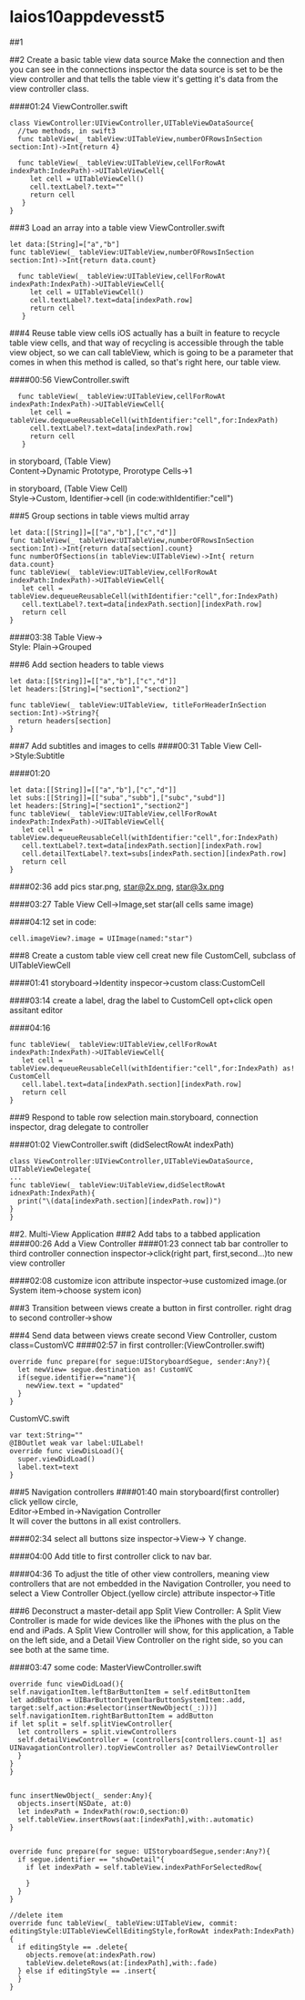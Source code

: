 # laios10appdevesst5
##1

##2 Create a basic table view data source
Make the connection and then you can see in the connections inspector the data source is set to
be the view controller and that tells the table view it's getting it's data from the view controller class.  

####01:24
ViewController.swift
```
class ViewController:UIViewController,UITableViewDataSource{
  //two methods, in swift3
  func tableView(_ tableView:UITableView,numberOFRowsInSection section:Int)->Int{return 4}
  
  func tableView(_ tableView:UITableView,cellForRowAt indexPath:IndexPath)->UITableViewCell{
     let cell = UITableViewCell()
     cell.textLabel?.text=""
     return cell
   }
}
```
###3 Load an array into a table view
ViewController.swift
```
let data:[String]=["a","b"]
func tableView(_ tableView:UITableView,numberOFRowsInSection section:Int)->Int{return data.count}

  func tableView(_ tableView:UITableView,cellForRowAt indexPath:IndexPath)->UITableViewCell{
     let cell = UITableViewCell()
     cell.textLabel?.text=data[indexPath.row]
     return cell
   }
```
###4 Reuse table view cells
iOS actually has a built in feature to recycle table view cells, and that way of recycling is accessible through the table view object, so we can call tableView, which is going to be a parameter that comes in when this method is called, so that's right here, our table view.  

####00:56
ViewController.swift
```
  func tableView(_ tableView:UITableView,cellForRowAt indexPath:IndexPath)->UITableViewCell{
     let cell = tableView.dequeueReusableCell(withIdentifier:"cell",for:IndexPath)
     cell.textLabel?.text=data[indexPath.row]
     return cell
   }
```
in storyboard, (Table View)  
Content->Dynamic Prototype, Prorotype Cells->1  

in storyboard, (Table View Cell)  
Style->Custom, Identifier->cell  (in code:withIdentifier:"cell")  

###5 Group sections in table views
multid array
```
let data:[[String]]=[["a","b"],["c","d"]]
func tableView(_ tableView:UITableView,numberOFRowsInSection section:Int)->Int{return data[section].count}
func numberOfSections(in tableView:UITableView)->Int{ return data.count}
func tableView(_ tableView:UITableView,cellForRowAt indexPath:IndexPath)->UITableViewCell{
   let cell = tableView.dequeueReusableCell(withIdentifier:"cell",for:IndexPath)
   cell.textLabel?.text=data[indexPath.section][indexPath.row]
   return cell
}
```
####03:38
Table View->  
Style: Plain->Grouped


###6 Add section headers to table views
```
let data:[[String]]=[["a","b"],["c","d"]]
let headers:[String]=["section1","section2"]

func tableView(_ tableView:UITableView, titleForHeaderInSection section:Int)->String?{
  return headers[section]
}
```
###7 Add subtitles and images to cells
####00:31
Table View Cell->Style:Subtitle

####01:20
```
let data:[[String]]=[["a","b"],["c","d"]]
let subs:[[String]]=[["suba","subb"],["subc","subd"]]
let headers:[String]=["section1","section2"]
func tableView(_ tableView:UITableView,cellForRowAt indexPath:IndexPath)->UITableViewCell{
   let cell = tableView.dequeueReusableCell(withIdentifier:"cell",for:IndexPath)
   cell.textLabel?.text=data[indexPath.section][indexPath.row]
   cell.detailTextLabel?.text=subs[indexPath.section][indexPath.row]
   return cell
}
```
####02:36 add pics
star.png, star@2x.png, star@3x.png  


####03:27
Table View Cell->Image,set star(all cells same image)  

####04:12
set in code:
```
cell.imageView?.image = UIImage(named:"star")
```

###8 Create a custom table view cell
creat new file CustomCell, subclass of UITableViewCell

####01:41
storyboard->Identity inspecor->custom class:CustomCell   

####03:14
create a  label, drag the label to CustomCell  opt+click open assitant editor  

####04:16
```
func tableView(_ tableView:UITableView,cellForRowAt indexPath:IndexPath)->UITableViewCell{
   let cell = tableView.dequeueReusableCell(withIdentifier:"cell",for:IndexPath) as! CustomCell
   cell.label.text=data[indexPath.section][indexPath.row]
   return cell
}
```
###9 Respond to table row selection
main.storyboard, connection inspector, drag delegate to controller

####01:02
ViewController.swift (didSelectRowAt indexPath)
```
class ViewController:UIViewController,UITableViewDataSource, UITableViewDelegate{
...
func tableView(_ tableView:UiTableView,didSelectRowAt idnexPath:IndexPath){
  print("\(data[indexPath.section][indexPath.row])")
}
}
```
##2. Multi-View Application
###2 Add tabs to a tabbed application
####00:26
Add a View Controller
####01:23 connect tab bar controller to third controller
connection inspector->click(right part, first,second...)to new view controller

####02:08 customize icon
attribute inspector->use customized image.(or System item->choose system icon)


###3 Transition between views
create a button in first controller. right drag to second controller->show


###4 Send data between views
create second View Controller, custom class=CustomVC
####02:57
in first controller:(ViewController.swift)
```
override func prepare(for segue:UIStoryboardSegue, sender:Any?){
  let newView= segue.destination as! CustomVC
  if(segue.identifier=="name"){
    newView.text = "updated"
  }
}
```
CustomVC.swift
```
var text:String=""
@IBOutlet weak var label:UILabel!
override func viewDisLoad(){
  super.viewDidLoad()
  label.text=text
}
```

###5 Navigation controllers
####01:40
main storyboard(first controller) click yellow circle,  
Editor->Embed in->Navigation Controller  
It will cover the buttons in all exist controllers.  

####02:34 select all buttons
size inspector->View-> Y change.  

####04:00 Add title to first controller
click to nav bar.

####04:36
To adjust the title of other view controllers, meaning view controllers that are not embedded in the Navigation Controller, you need to select a View Controller Object.(yellow circle) attribute inspector->Title


###6 Deconstruct a master-detail app
Split View Controller: A Split View Controller is made for wide devices like the iPhones with the plus on the end and iPads. A Split View Controller will show, for this application, a Table on the left side, and a Detail View Controller on the right side, so you can see both at the same time. 


####03:47 some code:
MasterViewController.swift
```
override func viewDidLoad(){
self.navigationItem.leftBarButtonItem = self.editButtonItem
let addButton = UIBarButtonItyem(barButtonSystemItem:.add, target:self,action:#selector(insertNewObject(_:)))]
self.navigationItem.rightBarButtonItem = addButton
if let split = self.splitViewController{
  let controllers = split.viewControllers
  self.detailViewController = (controllers[controllers.count-1] as! UINavagationController).topViewController as? DetailViewController
  }
}
}


func insertNewObject(_ sender:Any){
  objects.insert(NSDate, at:0)
  let indexPath = IndexPath(row:0,section:0)
  self.tableView.insertRows(aat:[indexPath],with:.automatic)
}


override func prepare(for segue: UIStoryboardSegue,sender:Any?){
  if segue.identifier == "showDetail"{
    if let indexPath = self.tableView.indexPathForSelectedRow{
      
    }
  }
}

//delete item
override func tableView(_ tableView:UITableView, commit: editingStyle:UITableViewCellEditingStyle,forRowAt indexPath:IndexPath){
  if editingStyle == .delete{
    objects.remove(at:indexPath.row)
    tableView.deleteRows(at:[indexPath],with:.fade)
  } else if editingStyle == .insert{
  }
}
```
